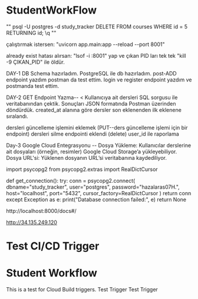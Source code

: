 # StudentWorkFlow
""
psql -U postgres -d study_tracker
DELETE FROM courses WHERE id = 5 RETURNING id;
\q
""

çalıştırmak istersen: "uvicorn app.main:app --reload --port 8001"

already exist hatası alırsan: "lsof -i :8001" yap ve çıkan PID ları tek tek "kill -9 ÇIKAN_PID" ile öldür.

DAY-1
DB Schema hazırladım.
PostgreSQL ile db hazırladım.
post-ADD endpoint yazdım postman da test ettim.
login ve register endpoint yazdım ve postmanda test ettim.

DAY-2
GET Endpoint Yazma--
<
Kullanıcıya ait dersleri SQL sorgusu ile veritabanından çektik.
Sonuçları JSON formatında Postman üzerinden döndürdük.
created_at alanına göre dersler son eklenenden ilk eklenene sıralandı.
>
dersleri güncelleme işlemini eklemek (PUT--ders güncelleme işlemi için bir endpoint)
dersleri silme endpointi eklendi (delete)
user_id ile raporlama 

Day-3
Google Cloud Entegrasyonu -- Dosya Yükleme: Kullanıcılar derslerine ait dosyaları (örneğin, resimler) Google Cloud Storage’a yükleyebiliyor.
Dosya URL'si: Yüklenen dosyanın URL’si veritabanına kaydediliyor.




import psycopg2
from psycopg2.extras import RealDictCursor

def get_connection():
    try:
        conn = psycopg2.connect(
            dbname="study_tracker",
            user="postgres",
            password="hazalaras07H.", 
            host="localhost",
            port="5432",
            cursor_factory=RealDictCursor
        )
        return conn
    except Exception as e:
        print("Database connection failed:", e)
        return None

http://localhost:8000/docs#/

http://34.135.249.120



# Test CI/CD Trigger
# Student Workflow
This is a test for Cloud Build triggers.
Test Trigger
Test Trigger
